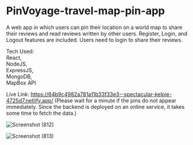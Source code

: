 # PinVoyage-travel-map-pin-app

A web app in which users can pin their location on a
world map to share their reviews and read reviews written by other users. Register, Login, and Logout features are included.
Users need to login to share their reviews. 

Tech Used:  
React,  
NodeJS,  
ExpressJS,  
MongoDB,  
MapBox API  

Live Link:
https://64b9c4982a781a11b33f33e3--spectacular-kelpie-4725d7.netlify.app/
(Please wait for a minute if the pins do not appear immediately. Since the backend is deployed on an online service, it takes some time to fetch the data.)


![Screenshot (812)](https://github.com/purnamrita/PinVoyage-travel-map-pin-app/assets/90690424/4d23db88-3e07-48c8-8cb1-02173d1bf14e)



![Screenshot (813)](https://github.com/purnamrita/PinVoyage-travel-map-pin-app/assets/90690424/9224b28f-375b-4041-960e-33eb22c08511)


